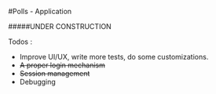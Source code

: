 #Polls - Application

#####UNDER CONSTRUCTION

Todos : 
* Improve UI/UX, write more tests, do some customizations.
* ~~A proper login mechanism~~
* ~~Session management~~
* Debugging
